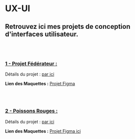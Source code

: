 # UX-UI

## Retrouvez ici mes projets de conception d'interfaces utilisateur.
</br>
</br>

### <u>1 - Projet Fédérateur :</u>

Détails du projet : [par ici](/ProjetFederateur.md)

<b>Lien des Maquettes :</b> [Projet Figma](https://www.figma.com/file/ctK1oMrKnSEndMt9AWRm2o/ProjetFederateur?node-id=0%3A1)



</br></br>

### <u>2 - Poissons Rouges :</u>

Détails du projet : [par ici](/PoissonsRouges.md)

<b>Lien des Maquettes :</b> [Projet Figma ici](https://www.figma.com/file/Ejmle3evVdwZLohsBShrG2/PoissonsRouges?node-id=0%3A1)
